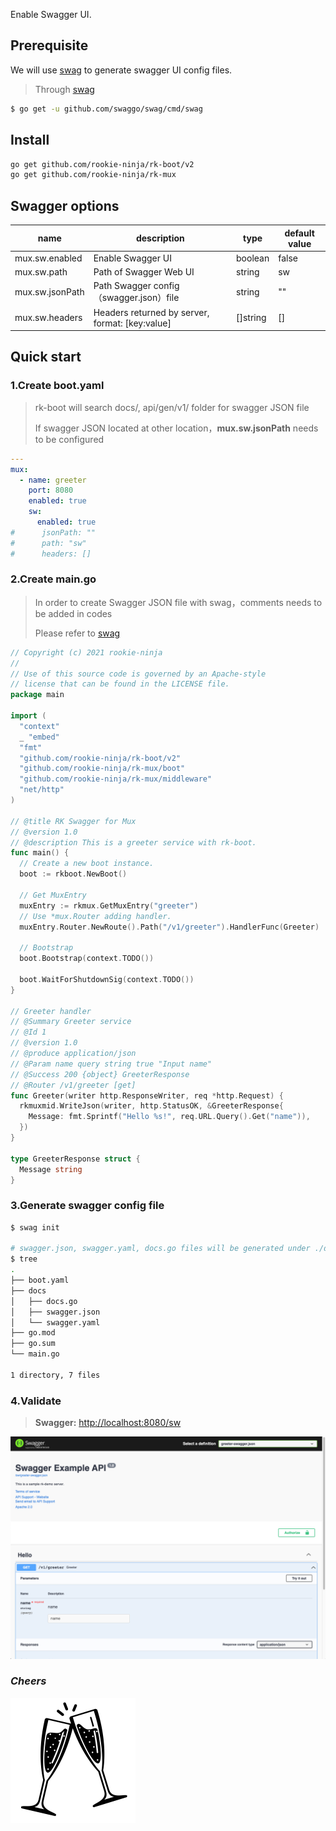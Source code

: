 Enable Swagger UI.

## Prerequisite
We will use [swag](https://github.com/swaggo/swag) to generate swagger UI config files.

> Through [swag](https://github.com/swaggo/swag)
```bash
$ go get -u github.com/swaggo/swag/cmd/swag
```

## Install
```bash
go get github.com/rookie-ninja/rk-boot/v2
go get github.com/rookie-ninja/rk-mux
```

## Swagger options
| name             | description                                     | type     | default value |
|------------------|-------------------------------------------------|----------|---------------|
| mux.sw.enabled  | Enable Swagger UI                               | boolean  | false         |
| mux.sw.path     | Path of Swagger Web UI                          | string   | sw            |
| mux.sw.jsonPath | Path Swagger config（swagger.json）file           | string   | ""            |
| mux.sw.headers  | Headers returned by server, format: [key:value] | []string | []            |

## Quick start
### 1.Create boot.yaml
> rk-boot will search docs/, api/gen/v1/ folder for swagger JSON file
>
> If swagger JSON located at other location，**mux.sw.jsonPath** needs to be configured

```yaml
---
mux:
  - name: greeter
    port: 8080
    enabled: true
    sw:
      enabled: true
#      jsonPath: ""
#      path: "sw"
#      headers: []
```

### 2.Create main.go
> In order to create Swagger JSON file with swag，comments needs to be added in codes
>
> Please refer to [swag](https://github.com/swaggo/swag)

```go
// Copyright (c) 2021 rookie-ninja
//
// Use of this source code is governed by an Apache-style
// license that can be found in the LICENSE file.
package main

import (
  "context"
  _ "embed"
  "fmt"
  "github.com/rookie-ninja/rk-boot/v2"
  "github.com/rookie-ninja/rk-mux/boot"
  "github.com/rookie-ninja/rk-mux/middleware"
  "net/http"
)

// @title RK Swagger for Mux
// @version 1.0
// @description This is a greeter service with rk-boot.
func main() {
  // Create a new boot instance.
  boot := rkboot.NewBoot()

  // Get MuxEntry
  muxEntry := rkmux.GetMuxEntry("greeter")
  // Use *mux.Router adding handler.
  muxEntry.Router.NewRoute().Path("/v1/greeter").HandlerFunc(Greeter)

  // Bootstrap
  boot.Bootstrap(context.TODO())

  boot.WaitForShutdownSig(context.TODO())
}

// Greeter handler
// @Summary Greeter service
// @Id 1
// @version 1.0
// @produce application/json
// @Param name query string true "Input name"
// @Success 200 {object} GreeterResponse
// @Router /v1/greeter [get]
func Greeter(writer http.ResponseWriter, req *http.Request) {
  rkmuxmid.WriteJson(writer, http.StatusOK, &GreeterResponse{
    Message: fmt.Sprintf("Hello %s!", req.URL.Query().Get("name")),
  })
}

type GreeterResponse struct {
  Message string
}
```

### 3.Generate swagger config file
```bash
$ swag init

# swagger.json, swagger.yaml, docs.go files will be generated under ./docs folder.
$ tree
.
├── boot.yaml
├── docs
│   ├── docs.go
│   ├── swagger.json
│   └── swagger.yaml
├── go.mod
├── go.sum
└── main.go

1 directory, 7 files
```

### 4.Validate
> **Swagger:** [http://localhost:8080/sw](http://localhost:8080/sw)

![](../../../img/example/sw.png)

### _**Cheers**_
![](../../../img/user-guide/cheers.png)